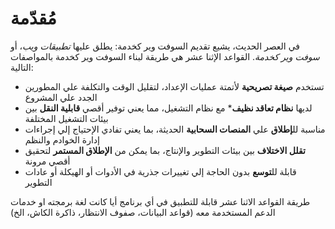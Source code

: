 مُقدّمة
============
في العصر الحديث، يشيع تقديم السوفت وير كخدمة: يطلق عليها *تطبيقات ويب*، أو *سوفت وير كخدمة*. القواعد الإثنا عشر هي طريقة لبناء السوفت وير كخدمة بالمواصفات التالية:

* تستخدم **صيغة تصريحية** لأتمتة عمليات الإعداد، لتقليل الوقت والتكلفة علي المطورين الجدد علي المشروع
* لديها **نظام تعاقد نظيف*** مع نظام التشغيل، مما يعني توفير أقصي **قابلية النقل** بين بيئات التشغيل المختلفة
*  مناسبة لل**إطلاق** علي **المنصات السحابية** الحديثة، بما يعني تفادي الإحتياج إلي إجراءات إدارة الخوادم والنظم
* **تقلل الاختلاف** بين بيئات التطوير والإنتاج، بما يمكن من **الإطلاق المستمر** لتحقيق أقصي مرونة
* قابلة لل**توسع** بدون الحاجة إلي تغييرات جذرية في الأدوات أو الهيكلة أو عادات التطوير

طريقة القواعد الاثنا عشر قابلة للتطبيق في أي برنامج أيا كانت لغة برمجته او خدمات الدعم المستخدمة معه (قواعد البيانات، صفوف الانتظار، ذاكرة الكاش، الخ)
